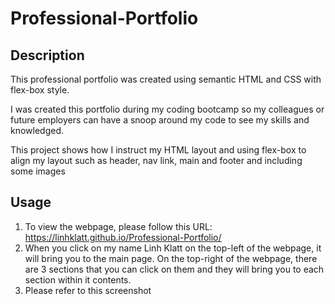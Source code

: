 # Professional-Portfolio

## Description

This professional portfolio was created using semantic HTML and CSS with flex-box style.

I was created this portfolio during my coding bootcamp so my colleagues or future employers can have a snoop around my code to see my skills and knowledged.

This project shows how I instruct my HTML layout and using flex-box to align my layout such as header, nav link, main and footer and including some images

## Usage

1. To view the webpage, please follow this URL: https://linhklatt.github.io/Professional-Portfolio/
2. When you click on my name Linh Klatt on the top-left of the webpage, it will bring you to the main page. On the top-right of the webpage, there are 3 sections that you can click on them and they will bring you to each section within it contents.
3. Please refer to this screenshot
